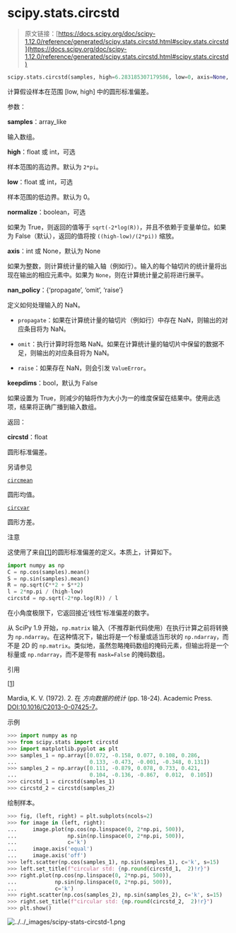 # scipy.stats.circstd

> 原文链接：[https://docs.scipy.org/doc/scipy-1.12.0/reference/generated/scipy.stats.circstd.html#scipy.stats.circstd](https://docs.scipy.org/doc/scipy-1.12.0/reference/generated/scipy.stats.circstd.html#scipy.stats.circstd)

```py
scipy.stats.circstd(samples, high=6.283185307179586, low=0, axis=None, nan_policy='propagate', *, normalize=False, keepdims=False)
```

计算假设样本在范围 [low, high] 中的圆形标准偏差。

参数：

**samples**：array_like

输入数组。

**high**：float 或 int，可选

样本范围的高边界。默认为 `2*pi`。

**low**：float 或 int，可选

样本范围的低边界。默认为 0。

**normalize**：boolean，可选

如果为 True，则返回的值等于 `sqrt(-2*log(R))`，并且不依赖于变量单位。如果为 False（默认），返回的值将按 `((high-low)/(2*pi))` 缩放。

**axis**：int 或 None，默认为 None

如果为整数，则计算统计量的输入轴（例如行）。输入的每个轴切片的统计量将出现在输出的相应元素中。如果为 `None`，则在计算统计量之前将进行展平。

**nan_policy**：{‘propagate’, ‘omit’, ‘raise’}

定义如何处理输入的 NaN。

+   `propagate`：如果在计算统计量的轴切片（例如行）中存在 NaN，则输出的对应条目将为 NaN。

+   `omit`：执行计算时将忽略 NaN。如果在计算统计量的轴切片中保留的数据不足，则输出的对应条目将为 NaN。

+   `raise`：如果存在 NaN，则会引发 `ValueError`。

**keepdims**：bool，默认为 False

如果设置为 True，则减少的轴将作为大小为一的维度保留在结果中。使用此选项，结果将正确广播到输入数组。

返回：

**circstd**：float

圆形标准偏差。

另请参见

[`circmean`](scipy.stats.circmean.html#scipy.stats.circmean "scipy.stats.circmean")

圆形均值。

[`circvar`](scipy.stats.circvar.html#scipy.stats.circvar "scipy.stats.circvar")

圆形方差。

注意

这使用了来自[[1]](#r35fafa2c005d-1)的圆形标准偏差的定义。本质上，计算如下。

```py
import numpy as np
C = np.cos(samples).mean()
S = np.sin(samples).mean()
R = np.sqrt(C**2 + S**2)
l = 2*np.pi / (high-low)
circstd = np.sqrt(-2*np.log(R)) / l 
```

在小角度极限下，它返回接近‘线性’标准偏差的数字。

从 SciPy 1.9 开始，`np.matrix` 输入（不推荐新代码使用）在执行计算之前将转换为 `np.ndarray`。在这种情况下，输出将是一个标量或适当形状的 `np.ndarray`，而不是 2D 的 `np.matrix`。类似地，虽然忽略掩码数组的掩码元素，但输出将是一个标量或 `np.ndarray`，而不是带有 `mask=False` 的掩码数组。

引用

[[1](#id1)]

Mardia, K. V. (1972). 2\. 在 *方向数据的统计* (pp. 18-24). Academic Press. [DOI:10.1016/C2013-0-07425-7](https://doi.org/10.1016/C2013-0-07425-7)。

示例

```py
>>> import numpy as np
>>> from scipy.stats import circstd
>>> import matplotlib.pyplot as plt
>>> samples_1 = np.array([0.072, -0.158, 0.077, 0.108, 0.286,
...                       0.133, -0.473, -0.001, -0.348, 0.131])
>>> samples_2 = np.array([0.111, -0.879, 0.078, 0.733, 0.421,
...                       0.104, -0.136, -0.867,  0.012,  0.105])
>>> circstd_1 = circstd(samples_1)
>>> circstd_2 = circstd(samples_2) 
```

绘制样本。

```py
>>> fig, (left, right) = plt.subplots(ncols=2)
>>> for image in (left, right):
...     image.plot(np.cos(np.linspace(0, 2*np.pi, 500)),
...                np.sin(np.linspace(0, 2*np.pi, 500)),
...                c='k')
...     image.axis('equal')
...     image.axis('off')
>>> left.scatter(np.cos(samples_1), np.sin(samples_1), c='k', s=15)
>>> left.set_title(f"circular std: {np.round(circstd_1,  2)!r}")
>>> right.plot(np.cos(np.linspace(0, 2*np.pi, 500)),
...            np.sin(np.linspace(0, 2*np.pi, 500)),
...            c='k')
>>> right.scatter(np.cos(samples_2), np.sin(samples_2), c='k', s=15)
>>> right.set_title(f"circular std: {np.round(circstd_2,  2)!r}")
>>> plt.show() 
```

![../../_images/scipy-stats-circstd-1.png](../Images/add4b14ae8170d46171fe3f21dfed8ad.png)
